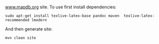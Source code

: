 
www.mapdb.org site. To use first install dependencies:

	sudo apt-get install texlive-latex-base pandoc maven  texlive-latex-recommended lmodern

And then generate site:

	mvn clean site

